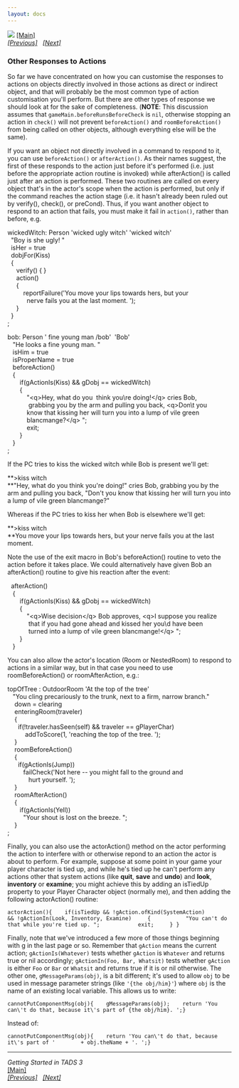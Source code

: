 ```yaml
---
layout: docs
---
```



[<img src="topbar.jpg" data-border="0" />](index.html)
[\[Main\]](index.html)  
*[\[Previous\]](messages.html)   [\[Next\]](settingthescene.html)*

### Other Responses to Actions

So far we have concentrated on how you can customise the responses to
actions on objects directly involved in those actions as direct or
indirect object, and that will probably be the most common type of
action customisation you'll perform. But there are other types of
response we should look at for the sake of completeness. (**NOTE**: This
discussion assumes that `gameMain.beforeRunsBeforeCheck` is `nil`,
otherwise stopping an action in `check()` will not prevent
`beforeAction()` and `roomBeforeAction()` from being called on other
objects, although everything else will be the same).

  
If you want an object not directly involved in a command to respond to
it, you can use `beforeAction()` or `afterAction()`. As their names
suggest, the first of these responds to the action just before it's
performed (i.e. just before the appropriate action routine is invoked)
while afterAction() is called just after an action is performed. These
two routines are called on every object that's in the actor's scope when
the action is performed, but only if the command reaches the action
stage (i.e. it hasn't already been ruled out by verify(), check(), or
preCond). Thus, if you want another object to respond to an action that
fails, you must make it fail in `action()`, rather than before, e.g.  


wickedWitch: Person 'wicked ugly witch' 'wicked witch'  
  "Boy is she ugly! "  
  isHer = true  
  dobjFor(Kiss)  
  {  
     verify() { }  
     action()  
     {  
         reportFailure('You move your lips towards hers, but your  
           nerve fails you at the last moment. ');  
     }  
  }  
;  


bob: Person ' fine young man /bob'  'Bob'  
   "He looks a fine young man. "  
   isHim = true  
   isProperName = true  
   beforeAction()  
   {  
       if(gActionIs(Kiss) && gDobj == wickedWitch)  
       {  
           "\<q\>Hey, what do you  think you\\re doing!\</q\> cries Bob,  
            grabbing you by the arm and pulling you back, \<q\>Don\\t you  
           know that kissing her will turn you into a lump of vile green  
           blancmange?\</q\> ";        
           exit;  
       }  
   }  
;  


If the PC tries to kiss the wicked witch while Bob is present we'll
get:  


**\>kiss witch  
**"Hey, what do you think you're doing!" cries Bob, grabbing you by the
arm and pulling you back, "Don't you know that kissing her will turn you
into a lump of vile green blancmange?"  


Whereas if the PC tries to kiss her when Bob is elsewhere we'll get:  


**\>kiss witch  
**You move your lips towards hers, but your nerve fails you at the last
moment.  


Note the use of the exit macro in Bob's beforeAction() routine to veto
the action before it takes place. We could alternatively have given Bob
an afterAction() routine to give his reaction after the event:  


  afterAction()  
   {  
       if(gActionIs(Kiss) && gDobj == wickedWitch)  
       {  
           "\<q\>Wise decision\</q\> Bob approves, \<q\>I suppose you realize  
            that if you had gone ahead and kissed her you\\d have been  
            turned into a lump of vile green blancmange!\</q\> ";        
       }  
   }  


You can also allow the actor's location (Room or NestedRoom) to respond
to actions in a similar way, but in that case you need to use
roomBeforeAction() or roomAfterAction, e.g.:  


topOfTree : OutdoorRoom 'At the top of the tree'  
   "You cling precariously to the trunk, next to a firm, narrow branch."  
    down = clearing       
    enteringRoom(traveler)   
    {         
      if(!traveler.hasSeen(self) && traveler == gPlayerChar)     
          addToScore(1, 'reaching the top of the tree. ');                
    }  
    roomBeforeAction()  
    {  
      if(gActionIs(Jump))  
         failCheck('Not here -- you might fall to the ground and  
            hurt yourself. ');    
    }  
    roomAfterAction()  
    {  
       if(gActionIs(Yell))  
         "Your shout is lost on the breeze. ";            
    }  
;  


Finally, you can also use the actorAction() method on the actor
performing the action to interfere with or otherwise repond to an action
the actor is about to perform. For example, suppose at some point in
your game your player character is tied up, and while he's tied up he
can't perform any actions other that system actions (like **quit**,
**save** and **undo**) and **look**, **inventory** or **examine**; you
might achieve this by adding an isTiedUp property to your Player
Character object (normally me), and then adding the following
actorAction() routine:

    actorAction(){    if(isTiedUp && !gAction.ofKind(SystemAction)        && !gActionIn(Look, Inventory, Examine)     {           "You can't do that while you're tied up. ";            exit;     } }

Finally, note that we've introduced a few more of those things beginning
with g in the last page or so. Remember that `gAction` means the current
action; `gActionIs(Whatever)` tests whether `gAction` is `Whatever` and
returns true or nil accordingly; `gActionIn(Foo, Bar, Whatsit)` tests
whether `gAction` is either `Foo` or `Bar` or `Whatsit` and returns true
if it is or nil otherwise. The other one, `gMessageParams(obj)`, is a
bit different; it's used to allow `obj` to be used in message parameter
strings (like `'{the obj/him}'`) where `obj` is the name of an existing
local variable. This allows us to write:

    cannotPutComponentMsg(obj){    gMessageParams(obj);    return 'You can\'t do that, because it\'s part of {the obj/him}. ';}

Instead of:

    cannotPutComponentMsg(obj){    return 'You can\'t do that, because it\'s part of '        + obj.theName + '. ';}

------------------------------------------------------------------------

*Getting Started in TADS 3*  
[\[Main\]](index.html)  
*[\[Previous\]](messages.html)   [\[Next\]](settingthescene.html)*


